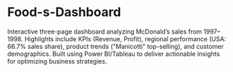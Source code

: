 # Food-s-Dashboard
Interactive three-page dashboard analyzing McDonald’s sales from 1997–1998. Highlights include KPIs (Revenue, Profit), regional performance (USA: 66.7% sales share), product trends ("Manicotti" top-selling), and customer demographics. Built using Power BI/Tableau to deliver actionable insights for optimizing business strategies.
